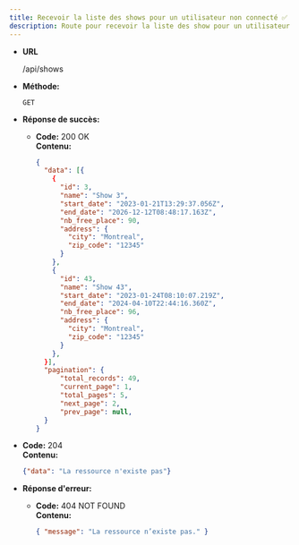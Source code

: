 ```yaml
---
title: Recevoir la liste des shows pour un utilisateur non connecté ✅
description: Route pour recevoir la liste des show pour un utilisateur non connecté
---
```


- **URL**

  /api/shows

- **Méthode:**
  
  `GET`

- **Réponse de succès:**
  
  - **Code:** 200 OK <br />
    **Contenu:** 
    ```json
    {
      "data": [{
        {
          "id": 3,
          "name": "Show 3",
          "start_date": "2023-01-21T13:29:37.056Z",
          "end_date": "2026-12-12T08:48:17.163Z",
          "nb_free_place": 90,
          "address": {
            "city": "Montreal",
            "zip_code": "12345"
          }
        },
        {
          "id": 43,
          "name": "Show 43",
          "start_date": "2023-01-24T08:10:07.219Z",
          "end_date": "2024-04-10T22:44:16.360Z",
          "nb_free_place": 96,
          "address": {
            "city": "Montreal",
            "zip_code": "12345"
          }
        },
      }],
      "pagination": {
          "total_records": 49,
          "current_page": 1,
          "total_pages": 5,
          "next_page": 2,
          "prev_page": null,
      }
    }
    ```

 * **Code:** 204 <br />
    **Contenu:** 
    ```json
    {"data": "La ressource n'existe pas"}
    ```
* **Réponse d'erreur:**

  * **Code:** 404 NOT FOUND <br />
    **Contenu:** 
    ```json
    { "message": "La ressource n’existe pas." }
    ```